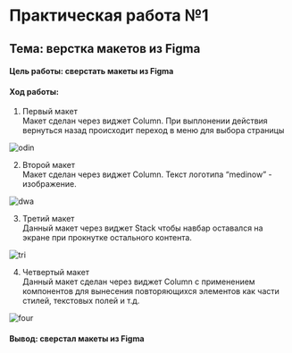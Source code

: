 # Практическая работа №1
## Тема: верстка макетов из Figma

#### Цель работы: сверстать макеты из Figma 

#### Ход работы: 

1.	Первый макет</br>
Макет сделан через виджет Column. При выплонении действия вернуться назад происходит переход в меню для выбора страницы

![odin](https://i.postimg.cc/QtfnkjSb/2022-11-24-202144312.png "first maket")

2.	Второй макет </br>
Макет сделан через виджет Column. Текст логотипа “medinow” - изображение.

![dwa](https://i.postimg.cc/CKT1SgGm/2022-11-24-202647679.png "second maket")

3.	Третий макет </br>
Данный макет через виджет Stack чтобы навбар оставался на экране при прокнутке остального контента.

![tri](https://i.postimg.cc/d1WwkPCM/2022-11-24-202739514.png "third maket")

4. Четвертый макет </br>
Данный макет сделан через виджет Column с применением компонентов для вынесения повторяющихся элементов как части стилей, текстовых полей и т.д.

![four](https://i.postimg.cc/MpD62QGK/2022-11-24-203007286.png "four maket")

#### Вывод: сверстал макеты из Figma
